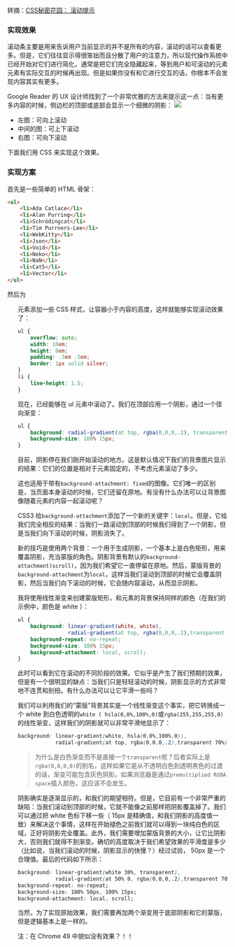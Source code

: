 转摘：[CSS秘密花园： 滚动提示](http://www.w3cplus.com/css3/css-secrets/scrolling-hints.html)

### 实现效果
滚动条主要是用来告诉用户当前显示的并不是所有的内容，滚动的话可以查看更多。但是，它们往往显示得很笨拙而且分散了用户的注意力，所以现代操作系统中已经开始对它们进行简化，通常是把它们完全隐藏起来，等到用户和可滚动的元素元素有实际交互的时候再出现。但是如果你没有和它进行交互的话，你根本不会发现内容其实有更多。

Google Reader 的 UX 设计师找到了一个非常优雅的方法来提示这一点：当有更多内容的时候，侧边栏的顶部或底部会显示一个细微的阴影：
![](http://7xkt52.com1.z0.glb.clouddn.com/2016-04-11%20Google%20Reader.png)

- 左图：可向上滚动
- 中间的图：可上下滚动
- 右图：可向下滚动

下面我们用 CSS 来实现这个效果。

### 实现方案
首先是一些简单的 HTML 骨架：

```html
<ul>
    <li>Ada Catlace</li>
    <li>Alan Purring</li>
    <li>Schrödingcat</li>
    <li>Tim Purrners-Lee</li>
    <li>WebKitty</li>
    <li>Json</li>
    <li>Void</li>
    <li>Neko</li>
    <li>NaN</li>
    <li>Cat5</li>
    <li>Vector</li>
</ul>
```

然后为 <ul> 元素添加一些 CSS 样式，让容器小于内容的高度，这样就能够实现滚动效果了：

```css
ul {
    overflow: auto;
    width: 10em;
    height: 8em;
    padding: .3em .5em;
    border: 1px solid silver;
}
li {
	line-height: 1.5;
}
```

现在，已经能够在 ul 元素中滚动了。我们在顶部应用一个阴影，通过一个径向渐变：

```css
ul {
    background: radial-gradient(at top, rgba(0,0,0,.2), transparent 70%) no-repeat;
    background-size: 100% 15px;
}
```

目前，阴影停在我们刚开始滚动的地方。这是默认情况下我们的背景图片显示的结果：它们的位置是相对于元素固定的，不考虑元素滚动了多少。

这也适用于带有`background-attachment: fixed`的图像。它们唯一的区别是，当页面本身滚动的时候，它们还留在原地。有没有什么办法可以让背景图像随着元素的内容一起滚动呢？

 CSS3 给`background-attachment`添加了一个新的关键字：`local`。但是，它给我们完全相反的结果：当我们一路滚动到顶部的时候我们得到了一个阴影，但是当我们向下滚动的时候，阴影消失了。
 
新的技巧是使用两个背景：一个用于生成阴影，一个基本上是白色矩形，用来覆盖阴影，充当蒙版的角色。阴影背景有默认的`background-attachment(scroll)`，因为我们希望它一直停留在原地。然后，蒙版背景的`background-attachment`为`local`，这样当我们滚动到顶部的时候它会覆盖阴影，然后当我们向下滚动的时候，它会随内容滚动，从而显示阴影。

我将使用线性渐变来创建蒙版矩形，和元素的背景保持同样的颜色（在我们的示例中，颜色是 white ）：

```css
ul {
    background: linear-gradient(white, white),
                radial-gradient(at top, rgba(0,0,0,.2),transparent 70%);
    background-repeat: no-repeat;
    background-size: 100% 15px;
    background-attachment: local, scroll;
}
```

此时可以看到它在滚动的不同阶段的效果。它似乎是产生了我们预期的效果，但是有一个很明显的缺点：当我们只是轻轻滚动的时候，阴影显示的方式非常地不连贯和别扭。有什么办法可以让它平滑一些吗？

我们可以利用我们的“蒙版”背景其实是一个线性渐变这个事实，把它转换成一个 white 到白色透明的`white ( hsla(0,0%,100%,0)`或`rgba(255,255,255,0)`的线性渐变，这样我们的阴影就可以非常平滑地显示了：

```css
background: linear-gradient(white, hsla(0,0%,100%,0)),
            radial-gradient(at top, rgba(0,0,0,.2),transparent 70%);
```

> 为什么是白色渐变而不是直接一个`transparent`呢？后者实际上是`rgba(0,0,0,0)`的别名，这样如果它是从不透明白色到透明黑色的过渡的话，渐变可能包含灰色阴影。如果浏览器是通过`premultiplied RGBA space`插入颜色，这应该不会发生。

阴影确实是逐渐显示的，和我们的期望相符。但是，它目前有一个非常严重的缺陷：当我们滚动到顶部的时候，它就不能像之前那样把阴影覆盖掉了。我们可以通过把 white 色标下移一些（ 15px 是精确值，和我们阴影的高度值一致）来解决这个事情，这样在开始褪色之前我们就可以得到一块纯白色的区域，正好将阴影完全覆盖。此外，我们需要增加蒙版背景的大小，让它比阴影大，否则我们就得不到渐变。确切的高度取决于我们希望效果的平滑度是多少（比如说，当我们滚动的时候，阴影显示的快慢？）经过试验， 50px 是一个合理值。最后的代码如下所示：

```css
background: linear-gradient(white 30%, transparent),
            radial-gradient(at 50% 0, rgba(0,0,0,.2),transparent 70%);
background-repeat: no-repeat;
background-size: 100% 50px, 100% 15px;
background-attachment: local, scroll;
```

当然，为了实现原始效果，我们需要再加两个渐变用于底部阴影和它的蒙版，但是逻辑基本上是一样的。

注：在 Chrome 49 中貌似没有效果？！！




